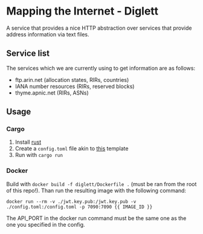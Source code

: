 # Mapping the Internet - Diglett
A service that provides a nice HTTP abstraction over services that provide address information via text files.

## Service list
The services which we are currently using to get information are as follows:
- ftp.arin.net (allocation states, RIRs, countries)
- IANA number resources (RIRs, reserved blocks)
- thyme.apnic.net (RIRs, ASNs)

## Usage
### Cargo
1. Install [rust](https://www.rust-lang.org/learn/get-started)
2. Create a `config.toml` file akin to [this](./config/config.toml) template
3. Run with `cargo run`

### Docker
Build with `docker build -f diglett/Dockerfile .` (must be ran from the root of this repo!). Than run the resulting image with the following command:
```
docker run --rm -v ./jwt.key.pub:/jwt.key.pub -v ./config.toml:/config.toml -p 7090:7090 {{ IMAGE_ID }}
```

The API_PORT in the docker run command must be the same one as the one you specified in the config.
